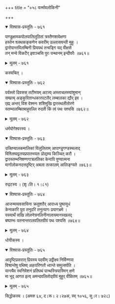 +++
title = "०५८ वर्त्मावलोकिनी"

+++



<details open><summary>विश्वास-प्रस्तुतिः - ७६१</summary>

पाण्डुक्षामकपोलपालिलुठितां त्रस्तैणशावेक्षणा  
हस्तेन श्लथकङ्कणेन कवरीम् उल्लासयन्ती मुहुः ।  
द्वारोपान्तविलम्बिनी प्रियपथं तन्वङ्गि यद् वीक्षसे  
तन् मन्ये विकटैर् इवाञ्चसि पुरः पन्थानम् इन्दीवरैः ॥७६१॥
</details>

<details><summary>मूलम् - ७६१</summary>

पाण्डुक्षामकपोलपालिलुठितां त्रस्तैणशावेक्षणा  
हस्तेन श्लथकङ्कणेन कवरीम् उल्लासयन्ती मुहुः ।  
द्वारोपान्तविलम्बिनी प्रियपथं तन्वङ्गि यद् वीक्षसे  
तन् मन्ये विकटैर् इवाञ्चसि पुरः पन्थानम् इन्दीवरैः ॥७६१॥
</details>


कस्यचित् ।  



<details open><summary>विश्वास-प्रस्तुतिः - ७६२</summary>

पर्यस्तो दिवसस् तटीमयम् अटत्य् अस्ताचलस्यांशुमान्  
सम्प्रत्य् अङ्कुरितान्धकारपटलैर् लम्बालका द्यौर् इव ।  
एह्य् अन्तर् विश वेश्मनः शशिमुखि द्वारस्थलीतोरणे  
स्तम्भालम्बितबाहुवल्लि रुदती किं त्वं पथः पश्यसि ॥७६२॥
</details>

<details><summary>मूलम् - ७६२</summary>

पर्यस्तो दिवसस् तटीमयम् अटत्य् अस्ताचलस्यांशुमान्  
सम्प्रत्य् अङ्कुरितान्धकारपटलैर् लम्बालका द्यौर् इव ।  
एह्य् अन्तर् विश वेश्मनः शशिमुखि द्वारस्थलीतोरणे  
स्तम्भालम्बितबाहुवल्लि रुदती किं त्वं पथः पश्यसि ॥७६२॥
</details>


धर्मयोगेश्वरस्य ।  



<details open><summary>विश्वास-प्रस्तुतिः - ७६३</summary>

उत्क्षिप्यालकमालिकां विलुलिताम् आपाण्डुगण्डस्थलाद्  
विश्लिष्यद्वलयप्रपातभयतः प्रोद्यम्य किञ्चित् करौ ।  
द्वारस्तम्भनिषण्णगात्रलतिका केनापि पुण्यात्मना  
मार्गालोकनदत्तदृष्टिर् अबला तत्कालम् आलिङ्ग्यते ॥७६३॥
</details>

<details><summary>मूलम् - ७६३</summary>

उत्क्षिप्यालकमालिकां विलुलिताम् आपाण्डुगण्डस्थलाद्  
विश्लिष्यद्वलयप्रपातभयतः प्रोद्यम्य किञ्चित् करौ ।  
द्वारस्तम्भनिषण्णगात्रलतिका केनापि पुण्यात्मना  
मार्गालोकनदत्तदृष्टिर् अबला तत्कालम् आलिङ्ग्यते ॥७६३॥
</details>


रुद्रटस्य । (शृ।ति। १।८१)  



<details open><summary>विश्वास-प्रस्तुतिः - ७६४</summary>

आजन्मव्यवसायिना क्रतुशतैर् आराध्य पुष्पायुधं   
केनाकारि पुरा तनूदरि तनुत्यागः प्रयागभ्रमे ।  
यस्यार्थे सखि लोलनेत्रनलिनीनालायमानस्खलद्   
बष्पाम्भः पतनान्तरालवलितग्रीवं पथः पश्यसि ॥७६४॥
</details>

<details><summary>मूलम् - ७६४</summary>

आजन्मव्यवसायिना क्रतुशतैर् आराध्य पुष्पायुधं   
केनाकारि पुरा तनूदरि तनुत्यागः प्रयागभ्रमे ।  
यस्यार्थे सखि लोलनेत्रनलिनीनालायमानस्खलद्   
बष्पाम्भः पतनान्तरालवलितग्रीवं पथः पश्यसि ॥७६४॥
</details>


धोयीकस्य ।   



<details open><summary>विश्वास-प्रस्तुतिः - ७६५</summary>

आदृष्टिप्रसरात् प्रियस्य पदवीम् उद्वीक्ष्य निर्विण्णया  
विश्रान्तेषु पथिष्व् अहःपरिणतौ ध्वान्ते समुत्सर्पति ।  
यान्त्यैव स्वनिवेशनं प्रतिपथं पान्थस्त्रियास्मिन् क्षणे  
मा भूद् आगत इत्य् अमन्दवलितोद्ग्रीवं मुहुर् वीक्षितम् ॥७६५॥
</details>

<details><summary>मूलम् - ७६५</summary>

आदृष्टिप्रसरात् प्रियस्य पदवीम् उद्वीक्ष्य निर्विण्णया  
विश्रान्तेषु पथिष्व् अहःपरिणतौ ध्वान्ते समुत्सर्पति ।  
यान्त्यैव स्वनिवेशनं प्रतिपथं पान्थस्त्रियास्मिन् क्षणे  
मा भूद् आगत इत्य् अमन्दवलितोद्ग्रीवं मुहुर् वीक्षितम् ॥७६५॥
</details>


सिद्धोकस्य । (अमरु ६४, द।रू। २।२७अ, स्व् १०५६, सु।र। ७२८)  

